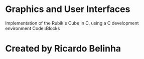 # Graphics and User Interfaces

Implementation of the Rubik's Cube in C, using a C development environment Code::Blocks

# Created by Ricardo Belinha
